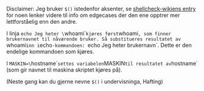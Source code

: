 Disclaimer: Jeg bruker `$()` istedenfor aksenter, se
[shellcheck-wikiens entry](https://github.com/koalaman/shellcheck/wiki/SC2006)
for noen lenker videre til info om edgecases der den ene opptrer mer lettforståelig enn den andre.

I linja `echo Jeg heter \`whoami\`` kjøres først `whoami`,
som finner brukernavnet til nåværende bruker.
Så substitueres resultatet av `whoami` inn i `echo`-kommandoen:
`echo Jeg heter brukernavn`. Dette er den endelige kommandoen som kjøres.

I `MASKIN=\`hostname\`` settes variabelen `MASKIN` til resultatet av `hostname`
(som gir navnet til maskina skriptet kjøres på).

(Neste gang kan du gjerne nevne `$()` i undervisninga, Hafting)
